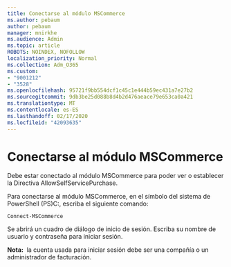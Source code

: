 ```yaml
---
title: Conectarse al módulo MSCommerce
ms.author: pebaum
author: pebaum
manager: mnirkhe
ms.audience: Admin
ms.topic: article
ROBOTS: NOINDEX, NOFOLLOW
localization_priority: Normal
ms.collection: Adm_O365
ms.custom:
- "9001212"
- "3528"
ms.openlocfilehash: 95721f9bb554dcf1c45c1e444b59ec431a7e27b2
ms.sourcegitcommit: 9db3be25d088b8d4b2d476aeace79e653ca0a421
ms.translationtype: MT
ms.contentlocale: es-ES
ms.lasthandoff: 02/17/2020
ms.locfileid: "42093635"
---
```

# <a name="connect-to-the-mscommerce-module"></a>Conectarse al módulo MSCommerce

Debe estar conectado al módulo MSCommerce para poder ver o establecer la Directiva AllowSelfServicePurchase.  

Para conectarse al módulo MSCommerce, en el símbolo del sistema de PowerShell (PS\)C:, escriba el siguiente comando:

    Connect-MSCommerce

Se abrirá un cuadro de diálogo de inicio de sesión. Escriba su nombre de usuario y contraseña para iniciar sesión.

**Nota:**&nbsp;&nbsp;la cuenta usada para iniciar sesión debe ser una compañía o un administrador de facturación.
